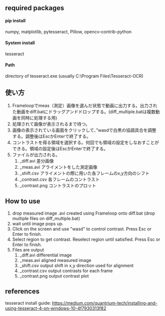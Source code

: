 ## required packages
#### pip install
numpy, matplotlib, pytesseract, Pillow, opencv-contrib-python
#### System install
tesseract
#### Path
directory of tesseract.exe (usually C:\Program Files\Tesseract-OCR)

## 使い方
1. Frameloopでmeas（測定）画像を選んだ状態で動画に出力する。出力された動画をdiff.batにドラッグアンドドロップする。(diff_multiple.batは複数動画を同時に処理する用)
2. 処理されて画像が表示されるまで待つ。
3. 画像の表示されている画面をクリックして、”wasdで白黒の協調具合を調整する。調整後はEscかEnterで終了する。
4. コントラストを得る領域を選択する。何回でも領域の設定をしなおすことができる。領域の設定後はEscかEnterで終了する。
5. ファイルが出力される。
   1. _diff.avi 差分画像
   2. _meas.avi アライメントをした測定画像
   3. _shift.csv アライメントの際に用いた各フレームのx,y方向のシフト
   4. _contrast.csv 各フレームのコントラスト
   5. _contrast.png コントラストのプロット

## How to use
1. drop measured image .avi created using Frameloop onto diff.bat (drop multiple files on diff_multiple.bat)
2. wait until image pops up.
3. Click on the screen and use "wasd" to control contrast. Press Esc or Enter to finish.
4. Select region to get contrast. Reselect region until satisfied. Press Esc or Enter to finish.
5. Files are output
   1. _diff.avi differential image
   2. _meas.avi aligned measured image
   3. _shift.csv output shift in x,y direction used for alignment
   4. _contrast.csv output contrasts for each frame
   5. _contrast.png output contrast plot

## references
tesseract install guide: https://medium.com/quantrium-tech/installing-and-using-tesseract-4-on-windows-10-4f7930313f82